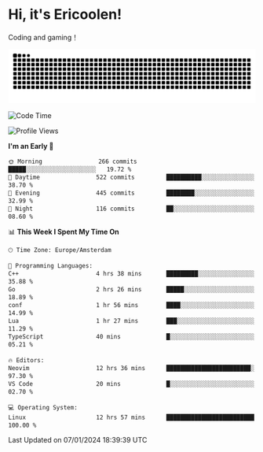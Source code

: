 # Hi, it's Ericoolen!
Coding and gaming！

<picture>
  <source media="(prefers-color-scheme: dark)" srcset="https://raw.githubusercontent.com/Eric-Song-Nop/Eric-Song-Nop/output/github-contribution-grid-snake-dark.svg">
  <source media="(prefers-color-scheme: light)" srcset="https://raw.githubusercontent.com/Eric-Song-Nop/Eric-Song-Nop/output/github-contribution-grid-snake.svg">
  <img alt="github contribution grid snake animation" src="https://raw.githubusercontent.com/Eric-Song-Nop/Eric-Song-Nop/output/github-contribution-grid-snake.svg">
</picture>

<!--START_SECTION:waka-->
![Code Time](http://img.shields.io/badge/Code%20Time-1%2C140%20hrs%2043%20mins-blue)

![Profile Views](http://img.shields.io/badge/Profile%20Views-0-blue)

**I'm an Early 🐤** 

```text
🌞 Morning                266 commits         █████░░░░░░░░░░░░░░░░░░░░   19.72 % 
🌆 Daytime                522 commits         ██████████░░░░░░░░░░░░░░░   38.70 % 
🌃 Evening                445 commits         ████████░░░░░░░░░░░░░░░░░   32.99 % 
🌙 Night                  116 commits         ██░░░░░░░░░░░░░░░░░░░░░░░   08.60 % 
```


📊 **This Week I Spent My Time On** 

```text
🕑︎ Time Zone: Europe/Amsterdam

💬 Programming Languages: 
C++                      4 hrs 38 mins       █████████░░░░░░░░░░░░░░░░   35.88 % 
Go                       2 hrs 26 mins       █████░░░░░░░░░░░░░░░░░░░░   18.89 % 
conf                     1 hr 56 mins        ████░░░░░░░░░░░░░░░░░░░░░   14.99 % 
Lua                      1 hr 27 mins        ███░░░░░░░░░░░░░░░░░░░░░░   11.29 % 
TypeScript               40 mins             █░░░░░░░░░░░░░░░░░░░░░░░░   05.21 % 

🔥 Editors: 
Neovim                   12 hrs 36 mins      ████████████████████████░   97.30 % 
VS Code                  20 mins             █░░░░░░░░░░░░░░░░░░░░░░░░   02.70 % 

💻 Operating System: 
Linux                    12 hrs 57 mins      █████████████████████████   100.00 % 
```


 Last Updated on 07/01/2024 18:39:39 UTC
<!--END_SECTION:waka-->
